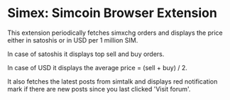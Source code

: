 # Simex: Simcoin Browser Extension

This extension periodically fetches simxchg orders and displays the price either in satoshis or in USD per 1 million SIM.

In case of satoshis it displays top sell and buy orders.

In case of USD it displays the average price = (sell + buy) / 2.

It also fetches the latest posts from simtalk and displays red notification mark if there are new posts since you last clicked 'Visit forum'.

